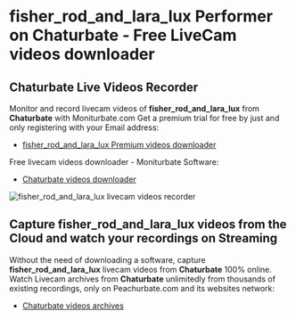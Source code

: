 # fisher_rod_and_lara_lux Performer on Chaturbate - Free LiveCam videos downloader

## Chaturbate Live Videos Recorder

Monitor and record livecam videos of **fisher_rod_and_lara_lux** from **Chaturbate** with Moniturbate.com
Get a premium trial for free by just and only registering with your Email address:
* [fisher_rod_and_lara_lux Premium videos downloader](https://moniturbate.com/request-demo-licence-key.html)

Free livecam videos downloader - Moniturbate Software:
* [Chaturbate videos downloader](https://moniturbate.com/moniturbate-download-software.html)

![fisher_rod_and_lara_lux livecam videos recorder](https://peachurnet.com/templates/moniturbate-software.png)


## Capture fisher_rod_and_lara_lux videos from the Cloud and watch your recordings on Streaming

Without the need of downloading a software, capture **fisher_rod_and_lara_lux** livecam videos from **Chaturbate** 100% online.
Watch Livecam archives from **Chaturbate** unlimitedly from thousands of existing recordings, only on Peachurbate.com and its websites network:
* [Chaturbate videos archives](https://peachurnet.com/)